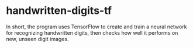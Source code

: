# handwritten-digits-tf
In short, the program uses TensorFlow to create and train a neural network for recognizing handwritten digits, then checks how well it performs on new, unseen digit images.
